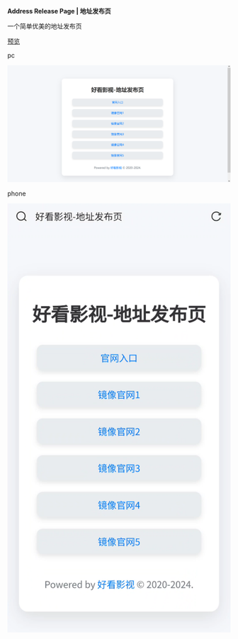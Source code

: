 **Address Release Page | 地址发布页**

一个简单优美的地址发布页

[预览](https://haokan.000.pe/)

pc

![PC](./docs/images/img01.png)

phone

![phone](./docs/images/img02.png)


